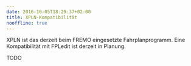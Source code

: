 ```yaml
---
date: 2016-10-05T18:29:37+02:00
title: XPLN-Kompatibilität
nooffline: true
---
```


XPLN ist das derzeit beim FREMO eingesetzte Fahrplanprogramm. Eine Kompatibilität mit FPLedit ist derzeit in Planung.

TODO